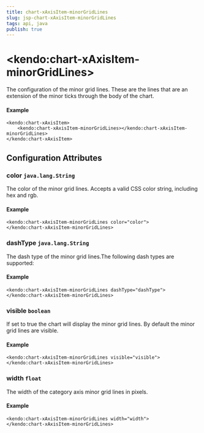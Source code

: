 ```yaml
---
title: chart-xAxisItem-minorGridLines
slug: jsp-chart-xAxisItem-minorGridLines
tags: api, java
publish: true
---
```


# \<kendo:chart-xAxisItem-minorGridLines\>

The configuration of the minor grid lines. These are the lines that are an extension of the minor ticks through the
body of the chart.

#### Example
    <kendo:chart-xAxisItem>
        <kendo:chart-xAxisItem-minorGridLines></kendo:chart-xAxisItem-minorGridLines>
    </kendo:chart-xAxisItem>

## Configuration Attributes

### color `java.lang.String`

The color of the minor grid lines. Accepts a valid CSS color string, including hex and rgb.

#### Example
    <kendo:chart-xAxisItem-minorGridLines color="color">
    </kendo:chart-xAxisItem-minorGridLines>

### dashType `java.lang.String`

The dash type of the minor grid lines.The following dash types are supported:

#### Example
    <kendo:chart-xAxisItem-minorGridLines dashType="dashType">
    </kendo:chart-xAxisItem-minorGridLines>

### visible `boolean`

If set to true the chart will display the minor grid lines. By default the minor grid lines are visible.

#### Example
    <kendo:chart-xAxisItem-minorGridLines visible="visible">
    </kendo:chart-xAxisItem-minorGridLines>

### width `float`

The width of the category axis minor grid lines in pixels.

#### Example
    <kendo:chart-xAxisItem-minorGridLines width="width">
    </kendo:chart-xAxisItem-minorGridLines>


